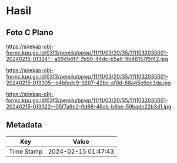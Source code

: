 # Hasil

## Foto C Plano

https://sirekap-obj-formc.kpu.go.id/03f3/pemilu/ppwp/11/11/03/20/35/1111032035001-20240215-013241--a694b6f7-7b90-44dc-b5a6-9b48157f5f42.jpg

https://sirekap-obj-formc.kpu.go.id/03f3/pemilu/ppwp/11/11/03/20/35/1111032035001-20240215-013305--e4bfadc9-9207-42bc-af0d-68a45e6dc3da.jpg

https://sirekap-obj-formc.kpu.go.id/03f3/pemilu/ppwp/11/11/03/20/35/1111032035001-20240215-013322--05f7a9e2-9d66-46ab-b8be-59bade22b3d1.jpg


## Metadata

| Key        | Value               |
| ---------- | ------------------- |
| Time Stamp | 2024-02-15 01:47:43 |



